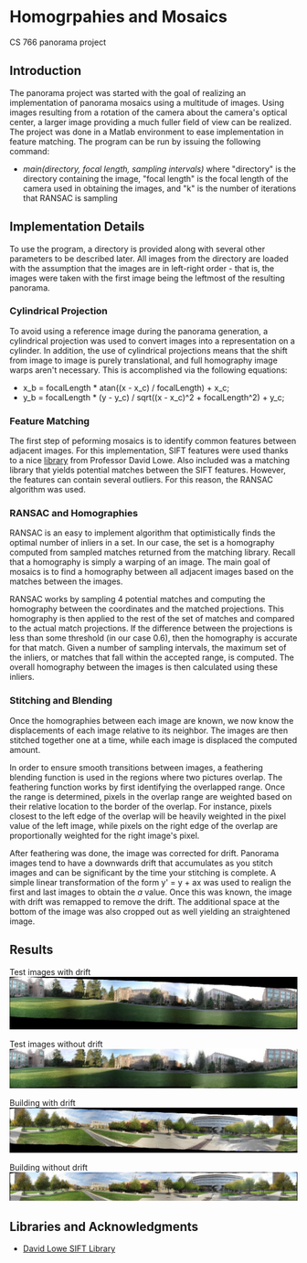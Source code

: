 # Homogrpahies and Mosaics
CS 766 panorama project

## Introduction
The panorama project was started with the goal of realizing an implementation of panorama mosaics using a multitude of images. Using images resulting from a rotation of the camera about the camera's optical center, a larger image providing a much fuller field of view can be realized. The project was done in a Matlab environment to ease implementation in feature matching. The program can be run by issuing the following command:
* *main(directory, focal length, sampling intervals)* where "directory" is the directory containing the image, "focal length" is the focal length of the camera used in obtaining the images, and "k" is the number of iterations that RANSAC is sampling

## Implementation Details
To use the program, a directory is provided along with several other parameters to be described later. All images from the directory are loaded with the assumption that the images are in left-right order - that is, the images were taken with the first image being the leftmost of the resulting panorama.

### Cylindrical Projection
To avoid using a reference image during the panorama generation, a cylindrical projection was used to convert images into a representation on a cylinder. In addition, the use of cylindrical projections means that the shift from image to image is purely translational, and full homography image warps aren't necessary. This is accomplished via the following equations:
* x_b = focalLength * atan((x - x_c) / focalLength) + x_c;
* y_b = focalLength * (y - y_c) / sqrt((x - x_c)^2 + focalLength^2) + y_c;

### Feature Matching
The first step of peforming mosaics is to identify common features between adjacent images. For this implementation, SIFT features were used thanks to a nice [library](http://www.cs.ubc.ca/~lowe/keypoints/) from Professor David Lowe. Also included was a matching library that yields potential matches between the SIFT features. However, the features can contain several outliers. For this reason, the RANSAC algorithm was used.

### RANSAC and Homographies
RANSAC is an easy to implement algorithm that optimistically finds the optimal number of inliers in a set. In our case, the set is a homography computed from sampled matches returned from the matching library. Recall that a homography is simply a warping of an image. The main goal of mosaics is to find a homography between all adjacent images based on the matches between the images. 

RANSAC works by sampling 4 potential matches and computing the homography between the coordinates and the matched projections. This homography is then applied to the rest of the set of matches and compared to the actual match projections. If the difference between the projections is less than some threshold (in our case 0.6), then the homography is accurate for that match. Given a number of sampling intervals, the maximum set of the inliers, or matches that fall within the accepted range, is computed. The overall homography between the images is then calculated using these inliers.

### Stitching and Blending
Once the homographies between each image are known, we now know the displacements of each image relative to its neighbor. The images are then stitched together one at a time, while each image is displaced the computed amount. 

In order to ensure smooth transitions between images, a feathering blending function is used in the regions where two pictures overlap. The feathering function works by first identifying the overlapped range. Once the range is determined, pixels in the overlap range are weighted based on their relative location to the border of the overlap. For instance, pixels closest to the left edge of the overlap will be heavily weighted in the pixel value of the left image, while pixels on the right edge of the overlap are proportionally weighted for the right image's pixel.

After feathering was done, the image was corrected for drift. Panorama images tend to have a downwards drift that accumulates as you stitch images and can be significant by the time your stitching is complete. A simple linear transformation of the form y' = y + ax was used to realign the first and last images to obtain the *a* value. Once this was known, the image with drift was remapped to remove the drift. The additional space at the bottom of the image was also cropped out as well yielding an straightened image.

## Results
Test images with drift
![alt text](images/test_images_drift.jpg)

Test images without drift
![alt text](images/test_images_no_drift.jpg)

Building with drift
![alt text](images/building_drift.jpg)

Building without drift
![alt text](images/building_no_drift.jpg)

## Libraries and Acknowledgments
* [David Lowe SIFT Library](http://www.cs.ubc.ca/~lowe/keypoints/)
